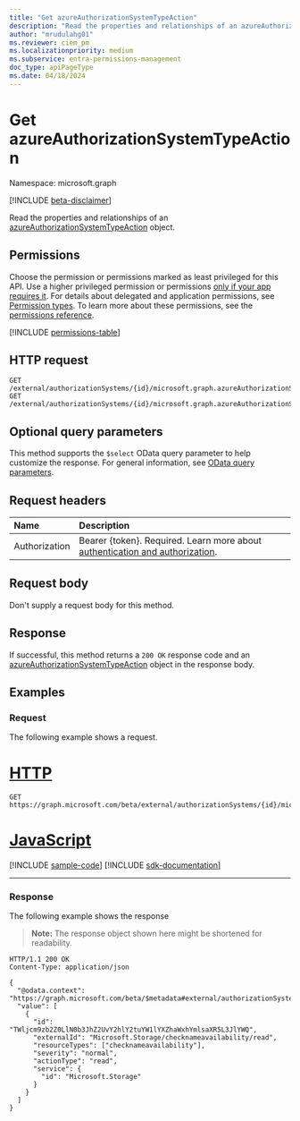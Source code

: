 ```yaml
---
title: "Get azureAuthorizationSystemTypeAction"
description: "Read the properties and relationships of an azureAuthorizationSystemTypeAction object."
author: "mrudulahg01"
ms.reviewer: ciem_pm
ms.localizationpriority: medium
ms.subservice: entra-permissions-management
doc_type: apiPageType
ms.date: 04/18/2024
---
```


# Get azureAuthorizationSystemTypeAction
Namespace: microsoft.graph

[!INCLUDE [beta-disclaimer](../../includes/beta-disclaimer.md)]

Read the properties and relationships of an [azureAuthorizationSystemTypeAction](../resources/azureauthorizationsystemtypeaction.md) object.

## Permissions
Choose the permission or permissions marked as least privileged for this API. Use a higher privileged permission or permissions [only if your app requires it](/graph/permissions-overview#best-practices-for-using-microsoft-graph-permissions). For details about delegated and application permissions, see [Permission types](/graph/permissions-overview#permission-types). To learn more about these permissions, see the [permissions reference](/graph/permissions-reference).

<!-- { "blockType": "permissions", "name": "azureauthorizationsystemtypeaction_get" } -->
[!INCLUDE [permissions-table](../includes/permissions/azureauthorizationsystemtypeaction-get-permissions.md)]

<!--
[!INCLUDE [epm-rbac-servicenow-apis-read](../includes/rbac-for-apis/epm-rbac-servicenow-apis-read.md)]
-->

## HTTP request

<!-- {
  "blockType": "ignored"
}
-->
``` http
GET /external/authorizationSystems/{id}/microsoft.graph.azureAuthorizationSystem/actions/{azureAuthorizationSystemTypeActionId}
GET /external/authorizationSystems/{id}/microsoft.graph.azureAuthorizationSystem/actions(externalId='{externalId}')
```

## Optional query parameters
This method supports the `$select` OData query parameter to help customize the response. For general information, see [OData query parameters](/graph/query-parameters).

## Request headers
|Name|Description|
|:---|:---|
|Authorization|Bearer {token}. Required. Learn more about [authentication and authorization](/graph/auth/auth-concepts).|

## Request body
Don't supply a request body for this method.

## Response

If successful, this method returns a `200 OK` response code and an [azureAuthorizationSystemTypeAction](../resources/azureauthorizationsystemtypeaction.md) object in the response body.

## Examples

### Request
The following example shows a request.
# [HTTP](#tab/http)
<!-- {
  "blockType": "request",
  "name": "get_azureauthorizationsystemtypeaction"
}
-->
``` http
GET https://graph.microsoft.com/beta/external/authorizationSystems/{id}/microsoft.graph.azureAuthorizationSystem/actions/TWljcm9zb2Z0LlN0b3JhZ2UvY2hlY2tuYW1lYXZhaWxhYmlsaXR5L3JlYWQ
```

# [JavaScript](#tab/javascript)
[!INCLUDE [sample-code](../includes/snippets/javascript/get-azureauthorizationsystemtypeaction-javascript-snippets.md)]
[!INCLUDE [sdk-documentation](../includes/snippets/snippets-sdk-documentation-link.md)]

---

### Response
The following example shows the response
>**Note:** The response object shown here might be shortened for readability.
<!-- {
  "blockType": "response",
  "truncated": true,
  "@odata.type": "microsoft.graph.azureAuthorizationSystemTypeAction"
}
-->
``` http
HTTP/1.1 200 OK
Content-Type: application/json

{
  "@odata.context": "https://graph.microsoft.com/beta/$metadata#external/authorizationSystems/{id}/microsoft.graph.azureAuthorizationSystem/actions/TWljcm9zb2Z0LlN0b3JhZ2UvY2hlY2tuYW1lYXZhaWxhYmlsaXR5L3JlYWQ",
  "value": [
    {
      "id": "TWljcm9zb2Z0LlN0b3JhZ2UvY2hlY2tuYW1lYXZhaWxhYmlsaXR5L3JlYWQ",
      "externalId": "Microsoft.Storage/checknameavailability/read",
      "resourceTypes": ["checknameavailability"],
      "severity": "normal",
      "actionType": "read",
      "service": {
        "id": "Microsoft.Storage"
      }
    }
  ]
}
```

